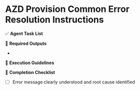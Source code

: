 # AZD Provision Common Error Resolution Instructions

✅ **Agent Task List**  


📄 **Required Outputs**  

- 
🧠 **Execution Guidelines**  


📌 **Completion Checklist**  

- [ ] Error message clearly understood and root cause identified
